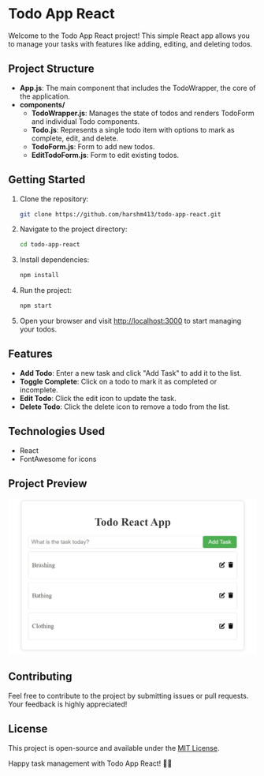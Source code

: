 # Todo App React

Welcome to the Todo App React project! This simple React app allows you to manage your tasks with features like adding, editing, and deleting todos.

## Project Structure

-   **App.js**: The main component that includes the TodoWrapper, the core of the application.
-   **components/**
    -   **TodoWrapper.js**: Manages the state of todos and renders TodoForm and individual Todo components.
    -   **Todo.js**: Represents a single todo item with options to mark as complete, edit, and delete.
    -   **TodoForm.js**: Form to add new todos.
    -   **EditTodoForm.js**: Form to edit existing todos.

## Getting Started

1. Clone the repository:

    ```bash
    git clone https://github.com/harshm413/todo-app-react.git
    ```

2. Navigate to the project directory:

    ```bash
    cd todo-app-react
    ```

3. Install dependencies:

    ```bash
    npm install
    ```

4. Run the project:

    ```bash
    npm start
    ```

5. Open your browser and visit [http://localhost:3000](http://localhost:3000) to start managing your todos.

## Features

-   **Add Todo**: Enter a new task and click "Add Task" to add it to the list.
-   **Toggle Complete**: Click on a todo to mark it as completed or incomplete.
-   **Edit Todo**: Click the edit icon to update the task.
-   **Delete Todo**: Click the delete icon to remove a todo from the list.

## Technologies Used

-   React
-   FontAwesome for icons

## Project Preview

![Todo App React](preview/img1.jpeg)

## Contributing

Feel free to contribute to the project by submitting issues or pull requests. Your feedback is highly appreciated!

## License

This project is open-source and available under the [MIT License](LICENSE).

Happy task management with Todo App React! 🚀✅
